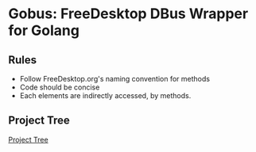 # Gobus: FreeDesktop DBus Wrapper for Golang
## Rules

* Follow FreeDesktop.org's naming convention for methods
* Code should be concise
* Each elements are indirectly accessed, by methods.

## Project Tree
[Project Tree](./TREE.md)
